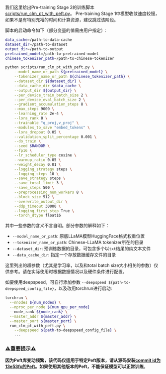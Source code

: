 我们这里给出Pre-training Stage 2的训练脚本[scripts/run_clm_pt_with_peft.py](https://github.com/ymcui/Chinese-LLaMA-Alpaca/blob/main/scripts/run_clm_pt_with_peft.py)。
Pre-training Stage 1中模型收敛速度较慢，如果不是有特别充裕的时间和计算资源，建议跳过该阶段。

脚本的启动命令如下（部分变量的值需由用户指定）：

```bash
data_cache=/path-to-data-cache
dataset_dir=/path-to-dataset
output_dir=/path-to-output
pretrained_model=/path-to-pretrained-model
chinese_tokenizer_path=/path-to-chinese-tokenizer

python scripts/run_clm_pt_with_peft.py \
    --model_name_or_path ${pretrained_model} \
    --tokenizer_name_or_path ${chinese_tokenizer_path} \
    --dataset_dir ${dataset_dir} \
    --data_cache_dir $data_cache \
    --output_dir ${output_dir} \
    --per_device_train_batch_size 2 \
    --per_device_eval_batch_size 2 \
    --gradient_accumulation_steps 8 \
    --max_steps 9000 \
    --learning_rate 2e-4 \
    --lora_rank 8 \
    --trainable "q_proj,v_proj" \
    --modules_to_save "embed_tokens" \
    --lora_dropout 0.05 \
    --validation_split_percentage 0.001 \
    --do_train \
    --seed $RANDOM \
    --fp16 \
    --lr_scheduler_type cosine \
    --warmup_ratio 0.05 \
    --weight_decay 0.01 \
    --logging_strategy steps \
    --logging_steps 10 \
    --save_strategy steps \
    --save_total_limit 3 \
    --save_steps 500 \
    --preprocessing_num_workers 8 \
    --block_size 512 \
    --overwrite_output_dir \
    --ddp_timeout 30000 \
    --logging_first_step True \
    --torch_dtype float16
```

其中一些参数的含义不言自明。部分参数的解释如下：
* `--model_name_or_path`: 原版LLaMA模型HuggingFace格式权重位置
* `--tokenizer_name_or_path`: Chinese-LLaMA tokenizer所在的目录
* `--dataset_dir`: 预训练数据的目录，可包含多个以`txt`结尾的纯文本文件
* `--data_cache_dir`: 指定一个存放数据缓存文件的目录


这里列出的超参数（尤其是学习率，以及和total batch size大小相关的参数）仅供参考。请在实际使用时根据数据情况以及硬件条件进行配置。

如要使用deepspeed，可自行添加参数 `--deepspeed ${path-to-deepspeed_config_file}`，以及改用torchrun进行启动:
```bash
torchrun \
  --nnodes ${num_nodes} \
  --nproc_per_node ${num_gpu_per_node} 
  --node_rank ${node_rank} \
  --master_addr ${master_addr} \
  --master_port ${master_port} \
  run_clm_pt_with_peft.py \
    --deepspeed ${path-to-deepspeed_config_file} \
    ...
```


### ⚠️重要提示⚠️

**因为Peft库变动频繁，该代码仅适用于特定Peft版本，请从源码安装[commit id为13e53fc的Peft](https://github.com/huggingface/peft/tree/13e53fc)。如果使用其他版本的Peft，不能保证模型可以正常训练**。



